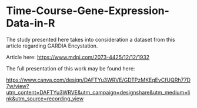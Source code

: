 # Time-Course-Gene-Expression-Data-in-R
The study presented here takes into consideration a dataset from this article regarding GARDIA Encystation. 

Article here: https://www.mdpi.com/2073-4425/12/12/1932

The full presentation of this work may be found here:

https://www.canva.com/design/DAFTYu3WRVE/GDTPzMKEqEvCfUQRh77D7w/view?utm_content=DAFTYu3WRVE&utm_campaign=designshare&utm_medium=link&utm_source=recording_view
